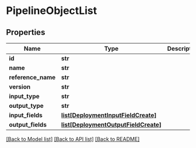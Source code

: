 # PipelineObjectList

## Properties
Name | Type | Description | Notes
------------ | ------------- | ------------- | -------------
**id** | **str** |  | 
**name** | **str** |  | 
**reference_name** | **str** |  | 
**version** | **str** |  | 
**input_type** | **str** |  | [optional] 
**output_type** | **str** |  | [optional] 
**input_fields** | [**list[DeploymentInputFieldCreate]**](DeploymentInputFieldCreate.md) |  | [optional] 
**output_fields** | [**list[DeploymentOutputFieldCreate]**](DeploymentOutputFieldCreate.md) |  | [optional] 

[[Back to Model list]](../README.md#documentation-for-models) [[Back to API list]](../README.md#documentation-for-api-endpoints) [[Back to README]](../README.md)


